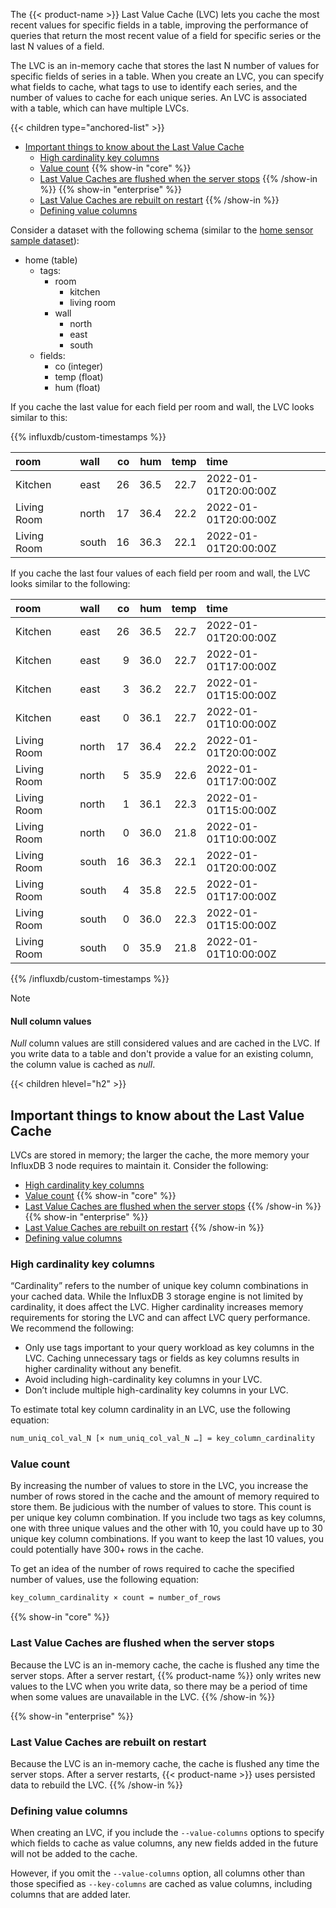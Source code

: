 
The {{< product-name >}} Last Value Cache (LVC) lets you cache the most recent
values for specific fields in a table, improving the performance of queries that
return the most recent value of a field for specific series or the last N values
of a field.

The LVC is an in-memory cache that stores the last N number of values for
specific fields of series in a table. When you create an LVC, you can specify
what fields to cache, what tags to use to identify each series, and the
number of values to cache for each unique series.
An LVC is associated with a table, which can have multiple LVCs.

{{< children type="anchored-list" >}}
- [Important things to know about the Last Value Cache](#important-things-to-know-about-the-last-value-cache)
  - [High cardinality key columns](#high-cardinality-key-columns)
  - [Value count](#value-count)
  {{% show-in "core" %}}
  - [Last Value Caches are flushed when the server stops](#last-value-caches-are-flushed-when-the-server-stops)
  {{% /show-in %}}
  {{% show-in "enterprise" %}}
  - [Last Value Caches are rebuilt on restart](#last-value-caches-are-rebuilt-on-restart)
  {{% /show-in %}}
  - [Defining value columns](#defining-value-columns)

Consider a dataset with the following schema (similar to the
[home sensor sample dataset](/influxdb3/version/reference/sample-data/#home-sensor-data)):

- home (table)  
  - tags:  
    - room  
      - kitchen  
      - living room  
    - wall  
      - north  
      - east  
      - south  
  - fields:  
    - co (integer)  
    - temp (float)  
    - hum (float)  

If you cache the last value for each field per room and wall, the LVC looks
similar to this:

{{% influxdb/custom-timestamps %}}

| room        | wall  |  co |  hum | temp | time                 |
| :---------- | :---- | --: | ---: | ---: | :------------------- |
| Kitchen     | east  |  26 | 36.5 | 22.7 | 2022-01-01T20:00:00Z |
| Living Room | north |  17 | 36.4 | 22.2 | 2022-01-01T20:00:00Z |
| Living Room | south |  16 | 36.3 | 22.1 | 2022-01-01T20:00:00Z |

If you cache the last four values of each field per room and wall, the LVC looks
similar to the following:

| room        | wall  |  co |  hum | temp | time                |
| :---------- | :---- | --: | ---: | ---: | :------------------ |
| Kitchen     | east  |  26 | 36.5 | 22.7 | 2022-01-01T20:00:00Z |
| Kitchen     | east  |   9 | 36.0 | 22.7 | 2022-01-01T17:00:00Z |
| Kitchen     | east  |   3 | 36.2 | 22.7 | 2022-01-01T15:00:00Z |
| Kitchen     | east  |   0 | 36.1 | 22.7 | 2022-01-01T10:00:00Z |
| Living Room | north |  17 | 36.4 | 22.2 | 2022-01-01T20:00:00Z |
| Living Room | north |   5 | 35.9 | 22.6 | 2022-01-01T17:00:00Z |
| Living Room | north |   1 | 36.1 | 22.3 | 2022-01-01T15:00:00Z |
| Living Room | north |   0 | 36.0 | 21.8 | 2022-01-01T10:00:00Z |
| Living Room | south |  16 | 36.3 | 22.1 | 2022-01-01T20:00:00Z |
| Living Room | south |   4 | 35.8 | 22.5 | 2022-01-01T17:00:00Z |
| Living Room | south |   0 | 36.0 | 22.3 | 2022-01-01T15:00:00Z |
| Living Room | south |   0 | 35.9 | 21.8 | 2022-01-01T10:00:00Z |

{{% /influxdb/custom-timestamps %}}

> [!Note]
> #### Null column values
>
> _Null_ column values are still considered values and are cached in the LVC.
> If you write data to a table and don't provide a value for an existing column,
> the column value is cached as _null_.

{{< children hlevel="h2" >}}

## Important things to know about the Last Value Cache

LVCs are stored in memory; the larger the cache, the more memory your InfluxDB 3 node requires to
maintain it. Consider the following:

- [High cardinality key columns](#high-cardinality-key-columns)
- [Value count](#value-count)
{{% show-in "core" %}}
- [Last Value Caches are flushed when the server stops](#last-value-caches-are-flushed-when-the-server-stops)
{{% /show-in %}}
{{% show-in "enterprise" %}}
- [Last Value Caches are rebuilt on restart](#last-value-caches-are-rebuilt-on-restart)
{{% /show-in %}}
- [Defining value columns](#defining-value-columns)

### High cardinality key columns

“Cardinality” refers to the number of unique key column combinations in your 
cached data. While the InfluxDB 3 storage engine is not limited by cardinality, 
it does affect the LVC. Higher cardinality increases memory requirements for 
storing the LVC and can affect LVC query performance. We recommend the 
following:

- Only use tags important to your query workload as key columns in the LVC. 
  Caching unnecessary tags or fields as key columns results in higher 
  cardinality without any benefit.
- Avoid including high-cardinality key columns in your LVC.
- Don’t include multiple high-cardinality key columns in your LVC.

To estimate total key column cardinality in an LVC, use the 
following equation:

```txt
num_uniq_col_val_N [× num_uniq_col_val_N …] = key_column_cardinality
```

### Value count

By increasing the number of values to store in the LVC, you increase the number 
of rows stored in the cache and the amount of memory required to store them. Be 
judicious with the number of values to store. This count is per unique key 
column combination. If you include two tags as key columns, one with three 
unique values and the other with 10, you could have up to 30 unique key column 
combinations. If you want to keep the last 10 values, you could potentially 
have 300+ rows in the cache.

To get an idea of the number of rows required to cache the specified number of 
values, use the following equation:

```txt
key_column_cardinality × count = number_of_rows
```

{{% show-in "core" %}}
### Last Value Caches are flushed when the server stops

Because the LVC is an in-memory cache, the cache is flushed any time the server 
stops. After a server restart, {{% product-name %}} only writes new values to the LVC when 
you write data, so there may be a period of time when some values are 
unavailable in the LVC.
{{% /show-in %}}

{{% show-in "enterprise" %}}
### Last Value Caches are rebuilt on restart

Because the LVC is an in-memory cache, the cache is flushed any time the server 
stops. After a server restarts, {{< product-name >}} uses persisted data to
rebuild the LVC.
{{% /show-in %}}

### Defining value columns

When creating an LVC, if you include the `--value-columns` options to specify 
which fields to cache as value columns, any new fields added in the future will 
not be added to the cache.

However, if you omit the `--value-columns` option, all columns other than those
specified as `--key-columns` are cached as value columns, including columns that
are added later.
